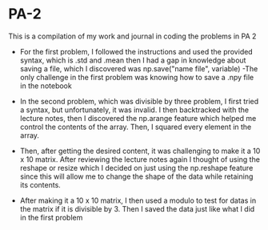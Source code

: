 # PA-2
This is a compilation of my work and journal in coding the problems in PA 2

- For the first problem, I followed the instructions and used the provided syntax, which is .std and .mean then I had a gap in knowledge about saving a file, which I discovered was np.save("name file", variable)
-The only challenge in the first problem was knowing how to save a .npy file in the notebook

- In the second problem, which was divisible by three problem, I first tried a syntax, but unfortunately, it was invalid. I then backtracked with the lecture notes, then I discovered the np.arange feature which helped me control the contents of the array. Then, I squared every element in the array.
- Then, after getting the desired content, it was challenging to make it a 10 x 10 matrix. After reviewing the lecture notes again I thought of using the reshape or resize which I decided on just using the np.reshape feature since this will allow me to change the shape of the data while retaining its contents.
- After making it a 10 x 10 matrix, I then used a modulo to test for datas in the matrix if it is divisible by 3. Then I saved the data just like what I did in the first problem
